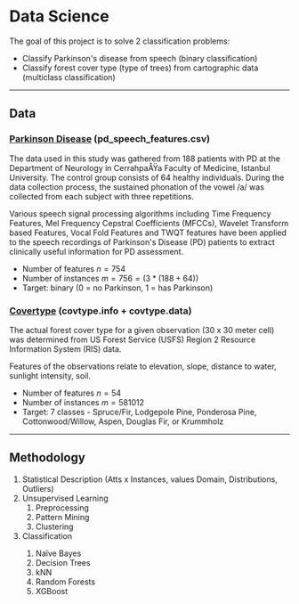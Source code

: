 # Data Science

The goal of this project is to solve 2 classification problems:
* Classify Parkinson's disease from speech (binary classification)
* Classify forest cover type (type of trees) from cartographic data (multiclass classification)

---

## Data

### [Parkinson Disease](https://archive.ics.uci.edu/ml/datasets/Parkinson%27s+Disease+Classification) (pd_speech_features.csv)

The data used in this study was gathered from 188 patients with PD at the Department of Neurology in CerrahpaÅŸa Faculty of Medicine, Istanbul University. The control group consists of 64 healthy individuals. During the data collection process, the sustained phonation of the vowel /a/ was collected from each subject with three repetitions.

Various speech signal processing algorithms including Time Frequency Features, Mel Frequency Cepstral Coefficients (MFCCs), Wavelet Transform based Features, Vocal Fold Features and TWQT features have been applied to the speech recordings of Parkinson's Disease (PD) patients to extract clinically useful information for PD assessment.

* Number of features $n = 754$
* Number of instances $m = 756 = (3 * (188+64))$
* Target: binary (0 = no Parkinson, 1 = has Parkinson)


### [Covertype](https://archive.ics.uci.edu/ml/datasets/Covertype) (covtype.info + covtype.data)

The actual forest cover type for a given observation (30 x 30 meter cell) was determined from US Forest Service (USFS) Region 2 Resource Information System (RIS) data.

Features of the observations relate to elevation, slope, distance to water, sunlight intensity, soil.
 

* Number of features $n = 54$
* Number of instances $m = 581012$
* Target: 7 classes - Spruce/Fir, Lodgepole Pine, Ponderosa Pine, Cottonwood/Willow, Aspen, Douglas Fir, or Krummholz



---

## Methodology

<ol>
  <li>Statistical Description (Atts x Instances, values Domain, Distributions, Outliers)</li>
  <li>Unsupervised Learning
    <ol>
      <li>Preprocessing</li>
      <li>Pattern Mining</li>
      <li>Clustering</li>
    </ol>
  </li>
  <li>Classification</li>
    <ol>
      <li>Naïve Bayes</li>
      <li>Decision Trees</li>
      <li>kNN</li>
      <li>Random Forests</li>
      <li>XGBoost</li>
    </ol>
</ol>
